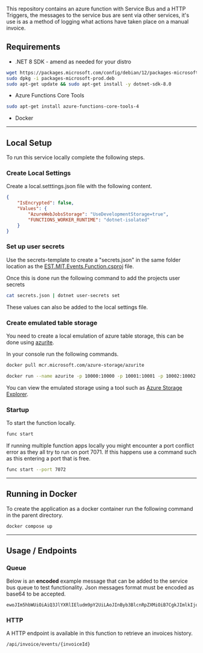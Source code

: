 This repository contains an azure function with Service Bus and a HTTP Triggers, the messages to the service bus are sent via other services, it's use is as a method of logging what actions have taken place on a manual invoice.

## Requirements

-  .NET 8 SDK - amend as needed for your distro
```bash
wget https://packages.microsoft.com/config/debian/12/packages-microsoft-prod.deb -O packages-microsoft-prod.deb
sudo dpkg -i packages-microsoft-prod.deb
sudo apt-get update && sudo apt-get install -y dotnet-sdk-8.0
```

- Azure Functions Core Tools

```bash
sudo apt-get install azure-functions-core-tools-4
```

- Docker

---
## Local Setup

To run this service locally complete the following steps.
### Create Local Settings

Create a local.setttings.json file with the following content.

```json
{
    "IsEncrypted": false,
    "Values": {
        "AzureWebJobsStorage": "UseDevelopmentStorage=true",
        "FUNCTIONS_WORKER_RUNTIME": "dotnet-isolated"
    }
}
```

### Set up user secrets

Use the secrets-template to create a "secrets.json" in the same folder location as the [EST.MIT.Events.Function.csproj](EST.MIT.Events.Function/EST.MIT.Events.Function.csproj) file.

Once this is done run the following command to add the projects user secrets

```bash
cat secrets.json | dotnet user-secrets set
```

These values can also be added to the local settings file.

### Create emulated table storage

You need to create a local emulation of azure table storage, this can be done using [azurite](https://github.com/Azure/Azurite).

In your console run the following commands.

```bash
docker pull mcr.microsoft.com/azure-storage/azurite
```

```bash
docker run --name azurite -p 10000:10000 -p 10001:10001 -p 10002:10002 mcr.microsoft.com/azure-storage/azurite
```

You can view the emulated storage using a tool such as [Azure Storage Explorer](https://github.com/microsoft/AzureStorageExplorer).
### Startup

To start the function locally.

```bash
func start
```

If running multiple function apps locally you might encounter a port conflict error as they all try to run on port 7071. If this happens use a command such as this entering a port that is free.

```bash
func start --port 7072
```

---
## Running in Docker

To create the application as a docker container run the following command in the parent directory.

```bash
docker compose up
```

---
## Usage / Endpoints

### Queue

Below is an **encoded** example message that can be added to the service bus queue to test functionality. Json messages format must be encoded as base64 to be accepted.

```base64
ewoJIm5hbWUiOiAiQ3JlYXRlIEludm9pY2UiLAoJInByb3BlcnRpZXMiOiB7CgkJImlkIjogIjEyMzQ1Njc4OTAiLAoJCSJjaGVja3BvaW50IjogImVzdC5pbnZvaWNlLndlYiIsCgkJInN0YXR1cyI6ICJBcHByb3ZhbFJlcXVpcmVkIiwKCQkiYWN0aW9uIjogewoJCQkidHlwZSI6ICJhcHByb3ZhbCIsCgkJCSJtZXNzYWdlIjogIkludm9pY2UgcmVxdWlyZXMgYXBwcm92YWwiLAoJCQkidGltZXN0YW1wIjogIjIwMjMtMDItMTRUMTU6MDA6MDAuMDAwWiIsCgkJCSJkYXRhIjogIlNvbWUgZGF0YSIKCQl9Cgl9Cn0=
```
### HTTP

A HTTP endpoint is available in this function to retrieve an invoices history. 

```
/api/invoice/events/{invoiceId}
```


